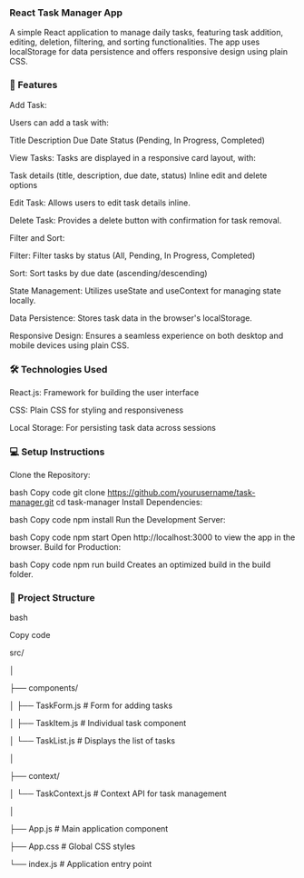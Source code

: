 ### React Task Manager App
A simple React application to manage daily tasks, featuring task addition, editing, deletion, filtering, and sorting functionalities. The app uses localStorage for data persistence and offers responsive design using plain CSS.

### 🚀 Features

Add Task:

Users can add a task with:

Title
Description
Due Date
Status (Pending, In Progress, Completed)

View Tasks:
Tasks are displayed in a responsive card layout, with:

Task details (title, description, due date, status)
Inline edit and delete options

Edit Task:
Allows users to edit task details inline.

Delete Task:
Provides a delete button with confirmation for task removal.

Filter and Sort:

Filter: Filter tasks by status (All, Pending, In Progress, Completed)

Sort: Sort tasks by due date (ascending/descending)

State Management:
Utilizes useState and useContext for managing state locally.

Data Persistence:
Stores task data in the browser's localStorage.

Responsive Design:
Ensures a seamless experience on both desktop and mobile devices using plain CSS.

### 🛠️ Technologies Used

React.js: Framework for building the user interface

CSS: Plain CSS for styling and responsiveness

Local Storage: For persisting task data across sessions

### 💻 Setup Instructions
Clone the Repository:

bash
Copy code
git clone https://github.com/yourusername/task-manager.git
cd task-manager
Install Dependencies:

bash
Copy code
npm install
Run the Development Server:

bash
Copy code
npm start
Open http://localhost:3000 to view the app in the browser.
Build for Production:

bash
Copy code
npm run build
Creates an optimized build in the build folder.

### 📂 Project Structure
bash

Copy code

src/

│

├── components/

│   ├── TaskForm.js       # Form for adding tasks

│   ├── TaskItem.js       # Individual task component

│   └── TaskList.js       # Displays the list of tasks

│

├── context/

│   └── TaskContext.js    # Context API for task management

│

├── App.js                # Main application component

├── App.css               # Global CSS styles

└── index.js              # Application entry point
